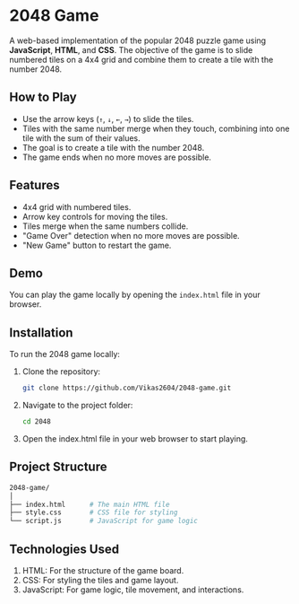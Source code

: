 # 2048 Game

A web-based implementation of the popular 2048 puzzle game using **JavaScript**, **HTML**, and **CSS**. The objective of the game is to slide numbered tiles on a 4x4 grid and combine them to create a tile with the number 2048.

## How to Play

- Use the arrow keys (`↑`, `↓`, `←`, `→`) to slide the tiles.
- Tiles with the same number merge when they touch, combining into one tile with the sum of their values.
- The goal is to create a tile with the number 2048.
- The game ends when no more moves are possible.

## Features

- 4x4 grid with numbered tiles.
- Arrow key controls for moving the tiles.
- Tiles merge when the same numbers collide.
- "Game Over" detection when no more moves are possible.
- "New Game" button to restart the game.

## Demo

You can play the game locally by opening the `index.html` file in your browser.

## Installation

To run the 2048 game locally:

1. Clone the repository:
   ```bash
   git clone https://github.com/Vikas2604/2048-game.git
2. Navigate to the project folder:
   ```bash
   cd 2048
3. Open the index.html file in your web browser to start playing.

## Project Structure
   ```bash
2048-game/
│
├── index.html      # The main HTML file
├── style.css       # CSS file for styling
└── script.js       # JavaScript for game logic
```
## Technologies Used
1. HTML: For the structure of the game board.
2. CSS: For styling the tiles and game layout.
3. JavaScript: For game logic, tile movement, and interactions.
  
